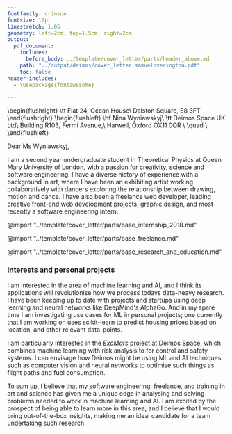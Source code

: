 ```yaml
---
fontfamily: crimson
fontsize: 12pt
linestretch: 1.05
geometry: left=2cm, top=1.5cm, right=2cm
output:
  pdf_document:
    includes:
      before_body: ../template/cover_letter/parts/header_above.md
    path: "../output/deimos/cover_letter.samueloverington.pdf"
    toc: false
header-includes:
  - \usepackage{fontawesome}

---
```

\begin{flushright}
\tt Flat 24, Ocean House\\
Dalston Square, E8 3FT
\end{flushright}
\begin{flushleft}
\bf Nina Wyniawskyj\\
\tt Deimos Space UK Ltd\\
Building R103, Fermi Avenue,\\
Harwell, Oxford OX11 0QR \\
\quad \\
\end{flushleft}

<!-- # SELF INTRODUCTION -->
<!-- The “Intro” Paragraph – Grab the reader’s attention. Introduce yourself, & state why you’re a good fit.  -->
Dear Ms Wyniawskyj,

I am a second year undergraduate student in Theoretical Physics at Queen Mary University of London, with a passion for creativity, science and software engineering.  I have a diverse history of experience with a background in art, where I have been an exhibiting artist working collaboratively with dancers exploring the relationship between drawing, motion and dance.  I have also been a freelance web developer, leading creative front-end web development projects, graphic design, and most recently a software engineering intern.

@import "../template/cover_letter/parts/base_internship_2018.md"

@import "../template/cover_letter/parts/base_freelance.md"

@import "../template/cover_letter/parts/base_research_and_education.md"

### Interests and personal projects

<!-- AIM: Briefly describe project.  -->
<!-- AIM: Describe my interest, showing my understanding -->
I am interested in the area of machine learning and AI, and I think its applications will revolutionise how we process todays data-heavy research. I have been keeping up to date with projects and startups using deep learning and neural networks like DeepMind's AlphaGo. And in my spare time I am investigating use cases for ML in personal projects; one currently that I am working on uses scikit-learn to predict housing prices based on location, and other relevant data-points.

<!-- AIM: what do I think they do, and how my interest/project might fit in... what I can bring -->
<!--  
Interest in AI
Interest in image recognition
describe what I think that the company is doing
-->
I am particularly interested in the *ExoMars* project at Deimos Space, which combines machine learning with risk analysis to for control and safety systems.  I can envisage how Deimos might be using ML and AI techniques such as computer vision and neural networks to optimise such things as flight paths and fuel consumption.


To sum up, I believe that my software engineering, freelance, and training in art and science has given me a unique edge in analysing and solving problems needed to work in machine learning and AI. I am excited by the prospect of being able to learn more in this area, and I believe that I would bring out-of-the-box insights, making me an ideal candidate for a team undertaking such research.
